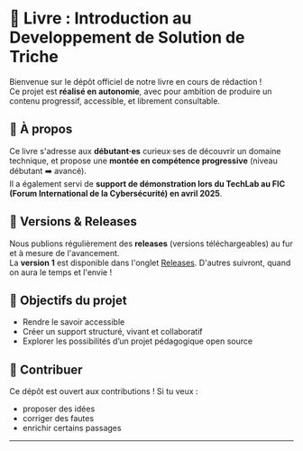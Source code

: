 # 🌱 Livre : Introduction au Developpement  de Solution de Triche

Bienvenue sur le dépôt officiel de notre livre en cours de rédaction !  
Ce projet est **réalisé en autonomie**, avec pour ambition de produire un contenu progressif, accessible, et librement consultable.

## 🌱 À propos

Ce livre s'adresse aux **débutant·es** curieux·ses de découvrir un domaine technique, et propose une **montée en compétence progressive** (niveau débutant ➡️ avancé).  
Il a également servi de **support de démonstration lors du TechLab au FIC (Forum International de la Cybersécurité) en avril 2025**.

## 🌱 Versions & Releases

Nous publions régulièrement des **releases** (versions téléchargeables) au fur et à mesure de l'avancement.  
La **version 1** est disponible dans l'onglet [Releases](https://github.com/4dorable/Intro_Cheat/releases). D'autres suivront, quand on aura le temps et l'envie !

## 🌱 Objectifs du projet

- Rendre le savoir accessible
- Créer un support structuré, vivant et collaboratif
- Explorer les possibilités d’un projet pédagogique open source

## 🌱 Contribuer

Ce dépôt est ouvert aux contributions ! Si tu veux :
- proposer des idées
- corriger des fautes
- enrichir certains passages


---



